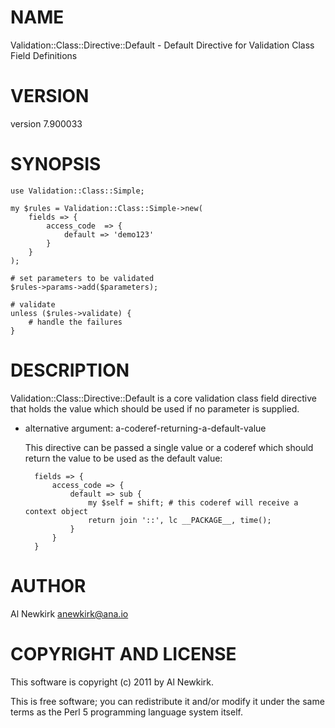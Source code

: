 # NAME

Validation::Class::Directive::Default - Default Directive for Validation Class Field Definitions

# VERSION

version 7.900033

# SYNOPSIS

    use Validation::Class::Simple;

    my $rules = Validation::Class::Simple->new(
        fields => {
            access_code  => {
                default => 'demo123'
            }
        }
    );

    # set parameters to be validated
    $rules->params->add($parameters);

    # validate
    unless ($rules->validate) {
        # handle the failures
    }

# DESCRIPTION

Validation::Class::Directive::Default is a core validation class field
directive that holds the value which should be used if no parameter is
supplied.

- alternative argument: a-coderef-returning-a-default-value

    This directive can be passed a single value or a coderef which should return
    the value to be used as the default value:

        fields => {
            access_code => {
                default => sub {
                    my $self = shift; # this coderef will receive a context object
                    return join '::', lc __PACKAGE__, time();
                }
            }
        }

# AUTHOR

Al Newkirk <anewkirk@ana.io>

# COPYRIGHT AND LICENSE

This software is copyright (c) 2011 by Al Newkirk.

This is free software; you can redistribute it and/or modify it under
the same terms as the Perl 5 programming language system itself.
